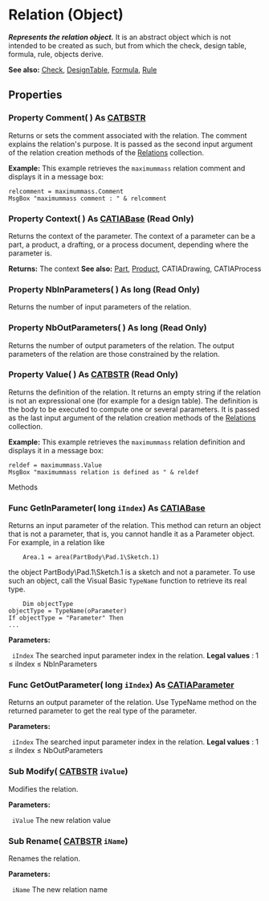 # Relation (Object)

**_Represents the relation object._**
It is an abstract object which is not intended to be created as such, but from which the check, design table, formula, rule, objects derive.

**See also:**      [Check](../KnowledgeInterfaces/interface_Check_5408.md), [DesignTable](../KnowledgeInterfaces/interface_DesignTable_25284.md), [Formula](../KnowledgeInterfaces/interface_Formula_11046.md), [Rule](../KnowledgeInterfaces/interface_Rule_3720.md)

## Properties

### Property **Comment**( ) As [CATBSTR](../System/typedef_CATBSTR_8129.md)

Returns or sets the comment associated with the relation. The comment explains the relation's purpose. It is passed as the second input argument of the relation creation methods of the [Relations](../KnowledgeInterfaces/interface_Relations_18301.md) collection.

**Example:**      This example retrieves the `maximummass` relation comment and displays it in a message box:

```VBScript
relcomment = maximummass.Comment
MsgBox "maximummass comment : " & relcomment

```

### Property **Context**( ) As [CATIABase](../System/interface_AnyObject_17321.md) (Read Only)

Returns the context of the parameter.
The context of a parameter can be a part, a product, a drafting, or a process document, depending where the parameter is.

**Returns:**      The context  **See also:**      [Part](../MecModInterfaces/interface_Part_3788.md), [Product](../ProductStructureInterfaces/interface_Product_11223.md), CATIADrawing, CATIAProcess  
### Property **NbInParameters**( ) As long (Read Only)

Returns the number of input parameters of the relation.  
### Property **NbOutParameters**( ) As long (Read Only)

Returns the number of output parameters of the relation.
The output parameters of the relation are those constrained by the relation.  
### Property **Value**( ) As [CATBSTR](../System/typedef_CATBSTR_8129.md) (Read Only)

Returns the definition of the relation. It returns an empty string if the relation is not an expressional one (for example for a design table). The definition is the body to be executed to compute one or several parameters. It is passed as the last input argument of the relation creation methods of the [Relations](../KnowledgeInterfaces/interface_Relations_18301.md) collection.

**Example:**      This example retrieves the `maximummass` relation definition and displays it in a message box:

```VBScript
reldef = maximummass.Value
MsgBox "maximummass relation is defined as " & reldef

```

Methods

### Func **GetInParameter**( long  `iIndex`) As [CATIABase](../System/interface_AnyObject_17321.md)

Returns an input parameter of the relation.
This method can return an object that is not a parameter, that is, you cannot handle it as a Parameter object. For example, in a relation like

```VBScript
    Area.1 = area(PartBody\Pad.1\Sketch.1)
```

the object PartBody\Pad.1\Sketch.1 is a sketch and not a parameter.
To use such an object, call the Visual Basic `TypeName` function to retrieve its real type.

```VBScript
    Dim objectType
objectType = TypeName(oParameter)
If objectType = "Parameter" Then
...
```

**Parameters:**

` iIndex`      The searched input parameter index in the relation.
**Legal values** : 1 ≤ iIndex ≤
NbInParameters 
### Func **GetOutParameter**( long  `iIndex`) As [CATIAParameter](../KnowledgeInterfaces/interface_Parameter_17963.md)

Returns an output parameter of the relation. Use TypeName method on the returned parameter to get the real type of the parameter.

**Parameters:**

` iIndex`      The searched input parameter index in the relation.
**Legal values** : 1 ≤ iIndex ≤
NbOutParameters 
### Sub **Modify**( [CATBSTR](../System/typedef_CATBSTR_8129.md)  `iValue`)

Modifies the relation.

**Parameters:**

` iValue`      The new relation value

### Sub **Rename**( [CATBSTR](../System/typedef_CATBSTR_8129.md)  `iName`)

Renames the relation.

**Parameters:**

` iName`      The new relation name
